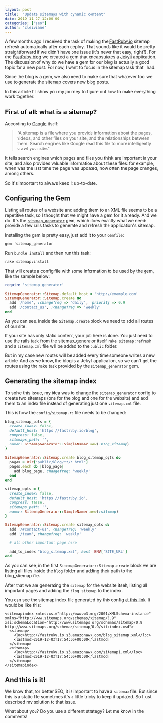 ```yaml
---
layout: post
title:  "Update sitemaps with dynamic content"
date: 2019-11-27 12:00:00
categories: ["seo"]
author: "cleiviane"
---
```


A few months ago I received the task of making the [FastRuby.io](https://www.fastruby.io) sitemap refresh automatically after each deploy. That sounds like it would be pretty straightforward if we didn't have one issue (it's never that easy, right?). For the [FastRuby blog](https://www.fastruby.io/blog) we created a gem that encapsulates a [Jekyll](https://jekyllrb.com/) application. The discussion of why do we have a gem for our blog is actually a good topic for a new post. For now, I want to focus in the sitemap task that I had.

Since the blog is a gem, we also need to make sure that whatever tool we use to generate the sitemap covers new blog posts.

In this article I'll show you my journey to figure out how to make everything work together.

<!--more-->

## First of all: what is a sitemap?

According to [Google](https://support.google.com/webmasters/answer/156184?hl=en) itself:
> "A sitemap is a file where you provide information about the pages, videos, and other files on your site, and the relationships between them. Search engines like Google read this file to more intelligently crawl your site."

It tells search engines which pages and files you think are important in your site, and also provides valuable information about these files: for example, when was the last time the page was updated, how often the page changes, among others.

So it's important to always keep it up-to-date.

## Configuring the Gem

Listing all routes of a website and adding them to an XML file seems to be a repetitive task, so I thought that we might have a gem for it already. And we do. It's the [`sitemap_generator`](https://github.com/kjvarga/sitemap_generator) gem, which does exactly what we need: provide a few rails tasks to generate and refresh the application's sitemap.

Installing the gem is pretty easy, just add it to your `Gemfile`:

`gem 'sitemap_generator'`

Run `bundle install` and then run this task:

`rake sitemap:install`

That will create a config file with some information to be used by the gem, like the sample below:

```ruby
require 'sitemap_generator'

SitemapGenerator::Sitemap.default_host = 'http://example.com'
SitemapGenerator::Sitemap.create do
  add '/home', :changefreq => 'daily', :priority => 0.9
  add '/contact_us', :changefreq => 'weekly'
end
```

As you can see, inside the `Sitemap.create` block we need to add all routes of our site.

If your site has only static content, your job here is done. You just need to use the rails task from the sitemap_generator itself `rake sitemap:refresh` and a `sitemap.xml` file will be added to the `public` folder.

But in my case new routes will be added every time someone writes a new article. And as we know, the blog is a Jekyll application,
so we can't get the routes using the rake task provided by the `sitemap_generator` gem.

## Generating the sitemap index

To solve this issue, my idea was to change the `sitemap_generator` config to create two sitemaps (one for the blog and one for the website) and add them to an index file instead of generating just one `sitemap.xml` file.


This is how the `config/sitemap.rb` file needs to be changed:

```ruby
blog_sitemap_opts = {
  create_index: false,
  default_host: 'https://fastruby.io/blog',
  compress: false,
  sitemaps_path: '',
  namer: SitemapGenerator::SimpleNamer.new(:blog_sitemap)
}

SitemapGenerator::Sitemap.create blog_sitemap_opts do
  pages = Dir["public/blog/**/*.html"]
  pages.each do |blog_page|
    add blog_page, changefreq: 'weekly'
  end
end

sitemap_opts = {
  create_index: false,
  default_host: 'https://fastruby.io',
  compress: false,
  sitemaps_path: '',
  namer: SitemapGenerator::SimpleNamer.new(:sitemap)
}

SitemapGenerator::Sitemap.create sitemap_opts do
  add '/#contact-us', changefreq: 'weekly'
  add '/team', changefreq: 'weekly'

  # all other important page here

  add_to_index "blog_sitemap.xml", host: ENV['SITE_URL']
end

```

As you can see, in the first `SitemapGenerator::Sitemap.create` block we are listing all files inside the `blog` folder and adding their path to the blog_sitemap file.

After that we are generating the `sitemap` for the website itself, listing all important pages and adding the `blog_sitemap` to the index.

You can see the sitemap index file generated by this config [at this link](http://fastruby.io.s3.amazonaws.com/sitemap.xml). It would be like this:

```
<sitemapindex xmlns:xsi="http://www.w3.org/2001/XMLSchema-instance" xmlns="http://www.sitemaps.org/schemas/sitemap/0.9" xsi:schemaLocation="http://www.sitemaps.org/schemas/sitemap/0.9 http://www.sitemaps.org/schemas/sitemap/0.9/siteindex.xsd">
  <sitemap>
    <loc>http://fastruby.io.s3.amazonaws.com/blog_sitemap.xml</loc>
    <lastmod>2019-12-02T17:54:36+00:00</lastmod>
  </sitemap>
  <sitemap>
    <loc>http://fastruby.io.s3.amazonaws.com/sitemap1.xml</loc>
    <lastmod>2019-12-02T17:54:36+00:00</lastmod>
  </sitemap>
</sitemapindex>
```

## And this is it!

We know that, for better SEO, it is important to have a `sitemap` file. But since this is a static file sometimes it's a little tricky to keep it updated. So I just described my solution to that issue.

What about you? Do you use a different strategy? Let me know in the comments!
